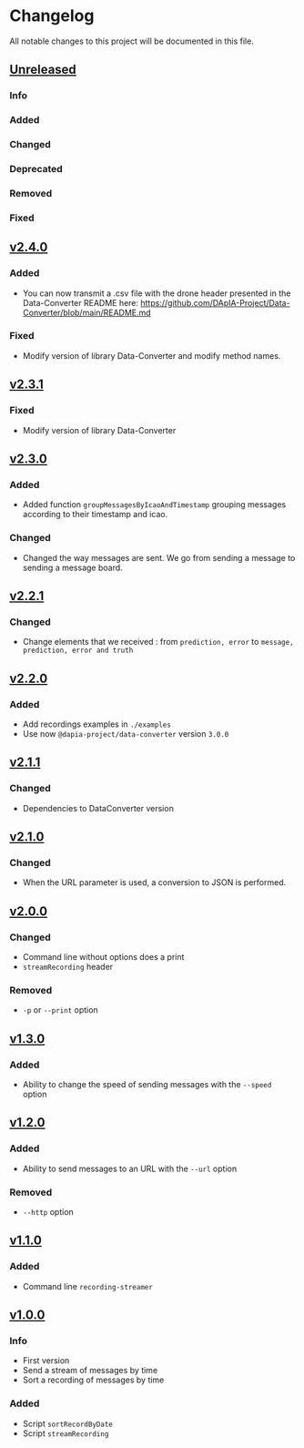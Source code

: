 # Changelog

All notable changes to this project will be documented in this file.

## [Unreleased](https://github.com/DApIA-Project/Recording-Streamer/compare/v2.2.0...main)

### Info

### Added

### Changed

### Deprecated

### Removed

### Fixed

## [v2.4.0](https://github.com/DApIA-Project/Recording-Streamer/compare/v2.3.1...v2.4.0)

### Added

- You can now transmit a .csv file with the drone header presented in the Data-Converter README here:
  https://github.com/DApIA-Project/Data-Converter/blob/main/README.md

### Fixed

- Modify version of  library Data-Converter and modify method names.

## [v2.3.1](https://github.com/DApIA-Project/Recording-Streamer/compare/v2.3.0...v2.3.1)

### Fixed

- Modify version of  library Data-Converter

## [v2.3.0](https://github.com/DApIA-Project/Recording-Streamer/compare/v2.2.1...v2.3.0)

### Added

- Added function `groupMessagesByIcaoAndTimestamp` grouping messages according to their timestamp and icao.

### Changed

- Changed the way messages are sent. We go from sending a message to sending a message board.


## [v2.2.1](https://github.com/DApIA-Project/Recording-Streamer/compare/v2.2.0...v2.2.1)

### Changed

- Change elements that we received : from `prediction, error` to `message, prediction, error and truth`

## [v2.2.0](https://github.com/DApIA-Project/Recording-Streamer/compare/v2.1.1...v2.2.0)

### Added

- Add recordings examples in `./examples`
- Use now `@dapia-project/data-converter` version `3.0.0`

## [v2.1.1](https://github.com/DApIA-Project/Recording-Streamer/compare/v2.1.0...v2.1.1)

### Changed

- Dependencies to DataConverter version

## [v2.1.0](https://github.com/DApIA-Project/Recording-Streamer/compare/v2.0.0...v2.1.0)

### Changed

- When the URL parameter is used, a conversion to JSON is performed.

## [v2.0.0](https://github.com/DApIA-Project/Recording-Streamer/compare/v1.3.0...v2.0.0)

### Changed

- Command line without options does a print
- `streamRecording` header

### Removed

- `-p` or `--print` option

## [v1.3.0](https://github.com/DApIA-Project/Recording-Streamer/compare/v1.2.0...v1.3.0)

### Added

- Ability to change the speed of sending messages with the `--speed` option

## [v1.2.0](https://github.com/DApIA-Project/Recording-Streamer/compare/v1.1.0...v1.2.0)

### Added

- Ability to send messages to an URL with the `--url` option

### Removed

- `--http` option

## [v1.1.0](https://github.com/DApIA-Project/Recording-Streamer/compare/v1.0.0...v1.1.0)

### Added

- Command line `recording-streamer`

## [v1.0.0](https://github.com/DApIA-Project/Recording-Streamer/compare/old...new)

### Info

- First version
- Send a stream of messages by time
- Sort a recording of messages by time

### Added

- Script `sortRecordByDate`
- Script `streamRecording`
